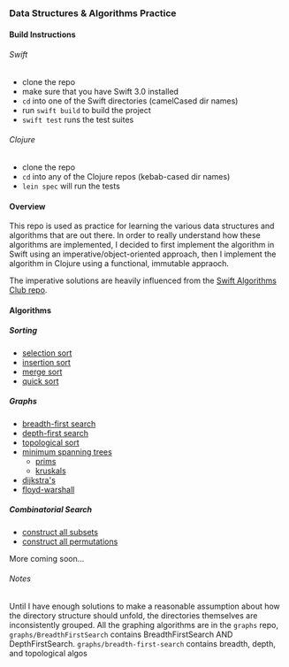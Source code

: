 ### Data Structures & Algorithms Practice

#### Build Instructions
###### Swift
  - clone the repo
  - make sure that you have Swift 3.0 installed
  - `cd` into one of the Swift directories (camelCased dir names)
  - run `swift build` to build the project
  - `swift test` runs the test suites

###### Clojure
  - clone the repo
  - `cd` into any of the Clojure repos (kebab-cased dir names)
  - `lein spec` will run the tests

#### Overview
This repo is used as practice for learning the various data structures and algorithms that are out there.
In order to really understand how these algorithms are implemented, I decided to first implement the
algorithm in Swift using an imperative/object-oriented approach, then I implement the algorithm
in Clojure using a functional, immutable appraoch.

The imperative solutions are heavily influenced from the [Swift Algorithms Club repo](https://github.com/raywenderlich/swift-algorithm-club).

#### Algorithms
##### Sorting
 - [selection sort](https://en.wikipedia.org/wiki/Selection_sort)
 - [insertion sort](https://en.wikipedia.org/wiki/Insertion_sort)
 - [merge sort](https://en.wikipedia.org/wiki/Merge_sort)
 - [quick sort](https://en.wikipedia.org/wiki/Quicksort)

##### Graphs
  - [breadth-first search](https://en.wikipedia.org/wiki/Breadth-first_search)
  - [depth-first search](https://en.wikipedia.org/wiki/Depth-first_search)
  - [topological sort](https://en.wikipedia.org/wiki/Topological_sorting)
  - [minimum spanning trees](https://en.wikipedia.org/wiki/Minimum_spanning_tree)
    - [prims](https://en.wikipedia.org/wiki/Prim%27s_algorithm)
    - [kruskals](https://en.wikipedia.org/wiki/Kruskal%27s_algorithm)
  - [dijkstra's](https://en.wikipedia.org/wiki/Dijkstra%27s_algorithm)
  - [floyd-warshall](https://en.wikipedia.org/wiki/Floyd%E2%80%93Warshall_algorithm)

##### Combinatorial Search
  - [construct all subsets](https://www8.cs.umu.se/kurser/TDBA77/VT06/algorithms/BOOK/BOOK2/NODE85.HTM#SECTION02511000000000000000)
  - [construct all permutations]()

More coming soon...

###### Notes
Until I have enough solutions to make a reasonable assumption about how the directory structure should unfold, the directories themselves are inconsistently grouped. All the graphing algorithms are in the `graphs` repo, `graphs/BreadthFirstSearch` contains BreadthFirstSearch AND DepthFirstSearch.
`graphs/breadth-first-search` contains breadth, depth, and topological algos
